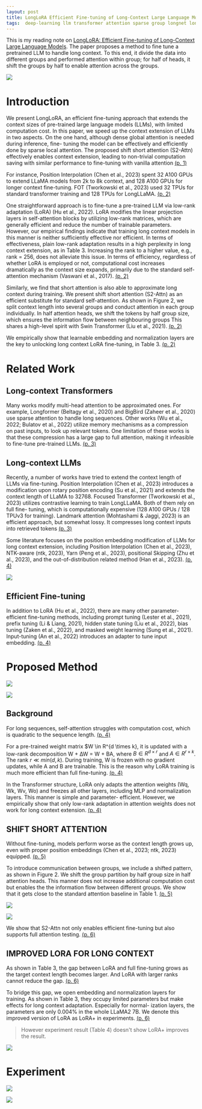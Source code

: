 ```yaml
---
layout: post
title: LongLoRA Efficient Fine-tuning of Long-Context Large Language Models
tags:  deep-learning llm transformer attention sparse group longnet longmem s2-attn shift-short-attention lora low-rank
---
```


This is my reading note on [LongLoRA: Efficient Fine-tuning of Long-Context Large Language Models](http://arxiv.org/abs/2309.12307). The paper proposes a method to fine tune a pretrained LLM to handle long context. To this end, it divide the data into different groups and performed attention within group; for half of heads, it shift the groups by half to enable attention across the groups.

![](https://raw.githubusercontent.com/zhangtemplar/zhangtemplar.github.io/master/uPic/chenLongLoRAEfficientFinetuning2023-1-x102-y123.png) 

# Introduction
We present LongLoRA, an efficient fine-tuning approach that extends the context sizes of pre-trained large language models (LLMs), with limited computation cost. In this paper, we speed up the context extension of LLMs in two aspects. On the one hand, although dense global attention is needed during inference, fine- tuning the model can be effectively and efficiently done by sparse local attention.  The proposed shift short attention (S2-Attn) effectively enables context extension, leading to non-trivial computation saving with similar performance to fine-tuning with vanilla attention [(p. 1)](zotero://open-pdf/library/items/ACWPSUB4?page=1&annotation=3NBWCE2Z)

For instance, Position Interpolation (Chen et al., 2023) spent 32 A100 GPUs to extend LLaMA models from 2k to 8k context, and 128 A100 GPUs for longer context fine-tuning. FOT (Tworkowski et al., 2023) used 32 TPUs for standard transformer training and 128 TPUs for LongLLaMA. [(p. 2)](zotero://open-pdf/library/items/ACWPSUB4?page=2&annotation=GLTQ2LJK)

One straightforward approach is to fine-tune a pre-trained LLM via low-rank adaptation (LoRA) (Hu et al., 2022). LoRA modifies the linear projection layers in self-attention blocks by utilizing low-rank matrices, which are generally efficient and reduce the number of trainable parameters. However, our empirical findings indicate that training long context models in this manner is neither sufficiently effective nor efficient. In terms of effectiveness, plain low-rank adaptation results in a high perplexity in long context extension, as in Table 3. Increasing the rank to a higher value, e.g., rank = 256, does not alleviate this issue. In terms of efficiency, regardless of whether LoRA is employed or not, computational cost increases dramatically as the context size expands, primarily due to the standard self-attention mechanism (Vaswani et al., 2017). [(p. 2)](zotero://open-pdf/library/items/ACWPSUB4?page=2&annotation=5JA56TXE)

Similarly, we find that short attention is also able to approximate long context during training. We present shift short attention (S2-Attn) as an efficient substitute for standard self-attention. As shown in Figure 2, we split context length into several groups and conduct attention in each group individually. In half attention heads, we shift the tokens by half group size, which ensures the information flow between neighbouring groups This shares a high-level spirit with Swin Transformer (Liu et al., 2021). [(p. 2)](zotero://open-pdf/library/items/ACWPSUB4?page=2&annotation=J72G6KDG)

We empirically show that learnable embedding and normalization layers are the key to unlocking long context LoRA fine-tuning, in Table 3. [(p. 2)](zotero://open-pdf/library/items/ACWPSUB4?page=2&annotation=V43V9WYD)

# Related Work
## Long-context Transformers
Many works modify multi-head attention to be approximated ones. For example, Longformer (Beltagy et al., 2020) and BigBird (Zaheer et al., 2020) use sparse attention to handle long sequences. Other works (Wu et al., 2022; Bulatov et al., 2022) utilize memory mechanisms as a compression on past inputs, to look up relevant tokens.  One limitation of these works is that these compression has a large gap to full attention, making it infeasible to fine-tune pre-trained LLMs. [(p. 3)](zotero://open-pdf/library/items/ACWPSUB4?page=3&annotation=BZLWLNGU)

## Long-context LLMs
Recently, a number of works have tried to extend the context length of LLMs via fine-tuning. Position Interpolation (Chen et al., 2023) introduces a modification upon rotary position encoding (Su et al., 2021) and extends the context length of LLaMA to 32768. Focused Transformer (Tworkowski et al., 2023) utilizes contrastive learning to train LongLLaMA. Both of them rely on full fine- tuning, which is computationally expensive (128 A100 GPUs / 128 TPUv3 for training). Landmark attention (Mohtashami & Jaggi, 2023) is an efficient approach, but somewhat lossy. It compresses long context inputs into retrieved tokens [(p. 3)](zotero://open-pdf/library/items/ACWPSUB4?page=3&annotation=S82EVIP4)

Some literature focuses on the position embedding modification of LLMs for long context extension, including Position Interpolation (Chen et al., 2023), NTK-aware (ntk, 2023), Yarn (Peng et al., 2023), positional Skipping (Zhu et al., 2023), and the out-of-distribution related method (Han et al., 2023). [(p. 4)](zotero://open-pdf/library/items/ACWPSUB4?page=4&annotation=65LRZH7G)

![](https://raw.githubusercontent.com/zhangtemplar/zhangtemplar.github.io/master/uPic/chenLongLoRAEfficientFinetuning2023-4-x101-y572.png) 

## Efficient Fine-tuning
In addition to LoRA (Hu et al., 2022), there are many other parameter-efficient fine-tuning methods, including prompt tuning (Lester et al., 2021), prefix tuning (Li & Liang, 2021), hidden state tuning (Liu et al., 2022), bias tuning (Zaken et al., 2022), and masked weight learning (Sung et al., 2021). Input-tuning (An et al., 2022) introduces an adapter to tune input embedding. [(p. 4)](zotero://open-pdf/library/items/ACWPSUB4?page=4&annotation=NADSYSIW)

# Proposed Method
![](https://raw.githubusercontent.com/zhangtemplar/zhangtemplar.github.io/master/uPic/chenLongLoRAEfficientFinetuning2023-2-x101-y529.png) 

![](https://raw.githubusercontent.com/zhangtemplar/zhangtemplar.github.io/master/uPic/chenLongLoRAEfficientFinetuning2023-3-x103-y550.png) 

## Background
For long sequences, self-attention struggles with computation cost, which is quadratic to the sequence length. [(p. 4)](zotero://open-pdf/library/items/ACWPSUB4?page=4&annotation=AZURVY4B)

For a pre-trained weight matrix $W \in R^{d \times k}, it is updated with a low-rank decomposition W + ∆W = W + BA, where $B \in R^{d\times r}$ and $A \in R^{r\times k}$. The rank $r \ll min(d, k)$. During training, W is frozen with no gradient updates, while A and B are trainable. This is the reason why LoRA training is much more efficient than full fine-tuning. [(p. 4)](zotero://open-pdf/library/items/ACWPSUB4?page=4&annotation=XMVSC8J9)

In the Transformer structure, LoRA only adapts the attention weights (Wq, Wk, Wv, Wo) and freezes all other layers, including MLP and normalization layers. This manner is simple and parameter- efficient. However, we empirically show that only low-rank adaptation in attention weights does not work for long context extension. [(p. 4)](zotero://open-pdf/library/items/ACWPSUB4?page=4&annotation=SEZPY9XQ)

## SHIFT SHORT ATTENTION
Without fine-tuning, models perform worse as the context length grows up, even with proper position embeddings (Chen et al., 2023; ntk, 2023) equipped. [(p. 5)](zotero://open-pdf/library/items/ACWPSUB4?page=5&annotation=KPAVISQL)

To introduce communication between groups, we include a shifted pattern, as shown in Figure 2. We shift the group partition by half group size in half attention heads. This manner does not increase additional computation cost but enables the the information flow between different groups. We show that it gets close to the standard attention baseline in Table 1. [(p. 5)](zotero://open-pdf/library/items/ACWPSUB4?page=5&annotation=XYU9LLR5)

![](https://raw.githubusercontent.com/zhangtemplar/zhangtemplar.github.io/master/uPic/chenLongLoRAEfficientFinetuning2023-5-x100-y556.png) 

![](https://raw.githubusercontent.com/zhangtemplar/zhangtemplar.github.io/master/uPic/chenLongLoRAEfficientFinetuning2023-5-x103-y396.png) 

We show that S2-Attn not only enables efficient fine-tuning but also supports full attention testing. [(p. 6)](zotero://open-pdf/library/items/ACWPSUB4?page=6&annotation=BH77957Y)

## IMPROVED LORA FOR LONG CONTEXT
As shown in Table 3, the gap between LoRA and full fine-tuning grows as the target context length becomes larger. And LoRA with larger ranks cannot reduce the gap. [(p. 6)](zotero://open-pdf/library/items/ACWPSUB4?page=6&annotation=MA9UM2NP)

To bridge this gap, we open embedding and normalization layers for training. As shown in Table 3, they occupy limited parameters but make effects for long context adaptation. Especially for normal- ization layers, the parameters are only 0.004% in the whole LLaMA2 7B. We denote this improved version of LoRA as LoRA+ in experiments. [(p. 6)](zotero://open-pdf/library/items/ACWPSUB4?page=6&annotation=HMP25JFL)

> However experiment result (Table 4) doesn't show LoRA+ improves the result.

![](https://raw.githubusercontent.com/zhangtemplar/zhangtemplar.github.io/master/uPic/chenLongLoRAEfficientFinetuning2023-6-x99-y584.png) 

# Experiment
![](https://raw.githubusercontent.com/zhangtemplar/zhangtemplar.github.io/master/uPic/chenLongLoRAEfficientFinetuning2023-7-x103-y451.png) 

![](https://raw.githubusercontent.com/zhangtemplar/zhangtemplar.github.io/master/uPic/chenLongLoRAEfficientFinetuning2023-7-x104-y287.png)
